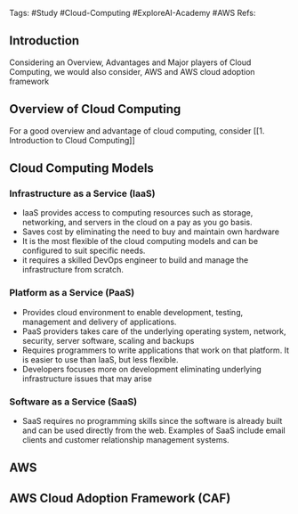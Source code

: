 Tags: #Study #Cloud-Computing #ExploreAI-Academy #AWS
Refs: 

## Introduction
Considering an Overview, Advantages and Major players of Cloud Computing, we would also consider, AWS and AWS cloud adoption framework

## Overview of Cloud Computing
For a good overview and advantage of cloud computing, consider [[1. Introduction to Cloud Computing]]

## Cloud Computing Models

### Infrastructure as a Service (IaaS)

- IaaS provides access to computing resources such as storage, networking, and servers in the cloud on a pay as you go basis.
- Saves cost by eliminating the need to buy and maintain own hardware
- It is the most flexible of the cloud computing models and can be configured to suit specific needs.
- it requires a skilled DevOps engineer to build and manage the infrastructure from scratch.

### Platform as a Service (PaaS)
- Provides cloud environment to enable development, testing, management and delivery of applications.
- PaaS providers takes care of the underlying operating system, network, security, server software, scaling and backups
- Requires programmers to write applications that work on that platform. It is easier to use than IaaS, but less flexible.
- Developers focuses more on development eliminating underlying infrastructure issues that may arise

### Software as a Service (SaaS)
- SaaS requires no programming skills since the software is already built and can be used directly from the web. Examples of SaaS include email clients and customer relationship management systems.


## AWS

## AWS Cloud Adoption Framework (CAF)
